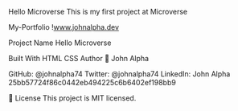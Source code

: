 Hello Microverse
This is my first project at Microverse

My-Portfolio
!www.johnalpha.dev

Project Name
Hello Microverse

Built With
HTML
CSS
Author
👤 John Alpha

GitHub: @johnalpha74
Twitter: @johnalpha74
LinkedIn: John Alpha
25bb57724f86c0442eb494225c6b6402ef198bb9

📝 License
This project is MIT licensed.
